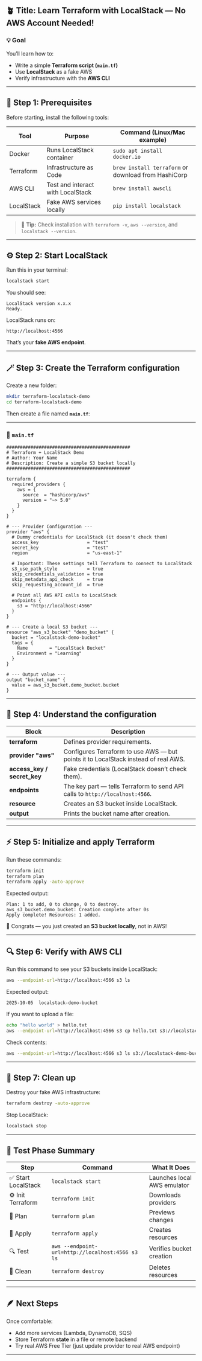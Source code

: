 ## 🪴 Title: Learn Terraform with LocalStack — No AWS Account Needed!

### 💡 Goal

You’ll learn how to:

- Write a simple **Terraform script (`main.tf`)**
- Use **LocalStack** as a fake AWS
- Verify infrastructure with the **AWS CLI**

---

## 🧱 Step 1: Prerequisites

Before starting, install the following tools:

| Tool       | Purpose                           | Command (Linux/Mac example)                         |
| ---------- | --------------------------------- | --------------------------------------------------- |
| Docker     | Runs LocalStack container         | `sudo apt install docker.io`                        |
| Terraform  | Infrastructure as Code            | `brew install terraform` or download from HashiCorp |
| AWS CLI    | Test and interact with LocalStack | `brew install awscli`                               |
| LocalStack | Fake AWS services locally         | `pip install localstack`                            |

> 🧠 **Tip:** Check installation with
> `terraform -v`, `aws --version`, and `localstack --version`.

---

## ⚙️ Step 2: Start LocalStack

Run this in your terminal:

```bash
localstack start
```

You should see:

```
LocalStack version x.x.x
Ready.
```

LocalStack runs on:

```
http://localhost:4566
```

That’s your **fake AWS endpoint**.

---

## 🪄 Step 3: Create the Terraform configuration

Create a new folder:

```bash
mkdir terraform-localstack-demo
cd terraform-localstack-demo
```

Then create a file named **`main.tf`**:

---

### 🧩 `main.tf`

```hcl
##############################################
# Terraform + LocalStack Demo
# Author: Your Name
# Description: Create a simple S3 bucket locally
##############################################

terraform {
  required_providers {
    aws = {
      source  = "hashicorp/aws"
      version = "~> 5.0"
    }
  }
}

# --- Provider Configuration ---
provider "aws" {
  # Dummy credentials for LocalStack (it doesn't check them)
  access_key                  = "test"
  secret_key                  = "test"
  region                      = "us-east-1"

  # Important: These settings tell Terraform to connect to LocalStack
  s3_use_path_style           = true
  skip_credentials_validation = true
  skip_metadata_api_check     = true
  skip_requesting_account_id  = true

  # Point all AWS API calls to LocalStack
  endpoints {
    s3 = "http://localhost:4566"
  }
}

# --- Create a local S3 bucket ---
resource "aws_s3_bucket" "demo_bucket" {
  bucket = "localstack-demo-bucket"
  tags = {
    Name        = "LocalStack Bucket"
    Environment = "Learning"
  }
}

# --- Output value ---
output "bucket_name" {
  value = aws_s3_bucket.demo_bucket.bucket
}
```

---

## 🧠 Step 4: Understand the configuration

| Block                       | Description                                                                        |
| --------------------------- | ---------------------------------------------------------------------------------- |
| **terraform**               | Defines provider requirements.                                                     |
| **provider "aws"**          | Configures Terraform to use AWS — but points it to LocalStack instead of real AWS. |
| **access_key / secret_key** | Fake credentials (LocalStack doesn’t check them).                                  |
| **endpoints**               | The key part — tells Terraform to send API calls to `http://localhost:4566`.       |
| **resource**                | Creates an S3 bucket inside LocalStack.                                            |
| **output**                  | Prints the bucket name after creation.                                             |

---

## ⚡ Step 5: Initialize and apply Terraform

Run these commands:

```bash
terraform init
terraform plan
terraform apply -auto-approve
```

Expected output:

```
Plan: 1 to add, 0 to change, 0 to destroy.
aws_s3_bucket.demo_bucket: Creation complete after 0s
Apply complete! Resources: 1 added.
```

🎉 Congrats — you just created an **S3 bucket locally**, not in AWS!

---

## 🔍 Step 6: Verify with AWS CLI

Run this command to see your S3 buckets inside LocalStack:

```bash
aws --endpoint-url=http://localhost:4566 s3 ls
```

Expected output:

```
2025-10-05  localstack-demo-bucket
```

If you want to upload a file:

```bash
echo "hello world" > hello.txt
aws --endpoint-url=http://localhost:4566 s3 cp hello.txt s3://localstack-demo-bucket/
```

Check contents:

```bash
aws --endpoint-url=http://localhost:4566 s3 ls s3://localstack-demo-bucket/
```

---

## 🧹 Step 7: Clean up

Destroy your fake AWS infrastructure:

```bash
terraform destroy -auto-approve
```

Stop LocalStack:

```bash
localstack stop
```

---

## 🧭 Test Phase Summary

| Step                | Command                                          | What It Does                |
| ------------------- | ------------------------------------------------ | --------------------------- |
| ✅ Start LocalStack | `localstack start`                               | Launches local AWS emulator |
| ⚙️ Init Terraform   | `terraform init`                                 | Downloads providers         |
| 🧠 Plan             | `terraform plan`                                 | Previews changes            |
| 🚀 Apply            | `terraform apply`                                | Creates resources           |
| 🔍 Test             | `aws --endpoint-url=http://localhost:4566 s3 ls` | Verifies bucket creation    |
| 🧹 Clean            | `terraform destroy`                              | Deletes resources           |

---

## 🪶 Next Steps

Once comfortable:

- Add more services (Lambda, DynamoDB, SQS)
- Store Terraform **state** in a file or remote backend
- Try real AWS Free Tier (just update provider to real AWS endpoint)

---

